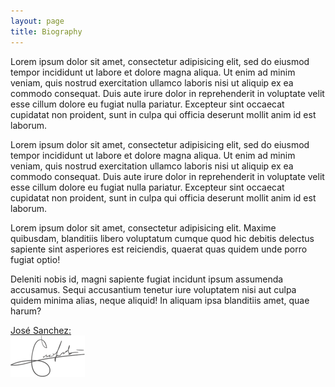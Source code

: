 ```yaml
---
layout: page
title: Biography
---
```


<div class="col-sm-6" markdown="1">
Lorem ipsum dolor sit amet, consectetur adipisicing elit, sed do eiusmod tempor incididunt ut labore et dolore magna aliqua. Ut enim ad minim veniam, quis nostrud exercitation ullamco laboris nisi ut aliquip ex ea commodo consequat. Duis aute irure dolor in reprehenderit in voluptate velit esse cillum dolore eu fugiat nulla pariatur. Excepteur sint occaecat cupidatat non proident, sunt in culpa qui officia deserunt mollit anim id est laborum.

Lorem ipsum dolor sit amet, consectetur adipisicing elit, sed do eiusmod tempor incididunt ut labore et dolore magna aliqua. Ut enim ad minim veniam, quis nostrud exercitation ullamco laboris nisi ut aliquip ex ea commodo consequat. Duis aute irure dolor in reprehenderit in voluptate velit esse cillum dolore eu fugiat nulla pariatur. Excepteur sint occaecat cupidatat non proident, sunt in culpa qui officia deserunt mollit anim id est laborum.

</div>
<div class="col-sm-6" markdown="1">
Lorem ipsum dolor sit amet, consectetur adipisicing elit. Maxime quibusdam, blanditiis libero voluptatum cumque quod hic debitis delectus sapiente sint asperiores est reiciendis, quaerat quas quidem unde porro fugiat optio!

Deleniti nobis id, magni sapiente fugiat incidunt ipsum assumenda accusamus. Sequi accusantium tenetur iure voluptatem nisi aut culpa quidem minima alias, neque aliquid! In aliquam ipsa blanditiis amet, quae harum?

<div class="signature">
    <a href="http://www.emihaze.com/showcase">José Sanchez:</a>
    <div class="imgSignuature">
        <img src="assets/img/content/signature.png" alt="">
    </div>
</div>

</div>
